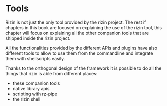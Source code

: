 # Tools

Rizin is not just the only tool provided by the rizin project. The rest if chapters in this book are focused on explaining the use of the rizin tool, this chapter will focus on explaining all the other companion tools that are shipped inside the rizin project.

All the functionalities provided by the different APIs and plugins have also different tools to allow to use them from the commandline and integrate them with shellscripts easily.

Thanks to the orthogonal design of the framework it is possible to do all the things that rizin is able from different places:

* these companion tools
* native library apis
* scripting with rz-pipe
* the rizin shell

